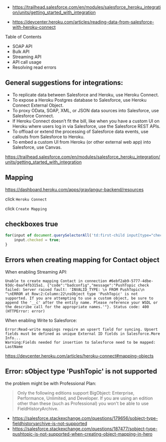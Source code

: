 - https://trailhead.salesforce.com/en/modules/salesforce_heroku_integration/units/getting_started_with_integration

- https://devcenter.heroku.com/articles/reading-data-from-salesforce-with-heroku-connect

Table of Contents

- SOAP API
- Bulk API
- Streaming API
- API call usage
- Resolving read errors

## General suggestions for integrations:

- To replicate data between Salesforce and Heroku, use Heroku Connect.
- To expose a Heroku Postgres database to Salesforce, use Heroku Connect External Object.
- To proxy OData, SOAP, XML, or JSON data sources into Salesforce, use Salesforce Connect.
- If Heroku Connect doesn’t fit the bill, like when you have a custom UI on Heroku where users log in via Salesforce, use the Salesforce REST APIs.
- To offload or extend the processing of Salesforce data events, use callouts from Salesforce to Heroku.
- To embed a custom UI from Heroku (or other external web app) into Salesforce, use Canvas.

https://trailhead.salesforce.com/en/modules/salesforce_heroku_integration/units/getting_started_with_integration

## Mapping

https://dashboard.heroku.com/apps/graylangur-backend/resources

click `Heroku Connect`

click `Create Mapping`

## checkboxes true

```javascript
for(input of document.querySelectorAll('td:first-child input[type="checkbox"]')) {
	input.checked = true;
}
```

## Errors when creating mapping for Contact object

When enabling Streaming API:

```
Unable to create mapping Contact in connection #6ebf2ab9-5777-4dbe-93dc-0aaf4fb315a1. {"code":"badconfig","message":"PushTopic check failed: Server raised fault: 'INVALID_TYPE: \n FROM PushTopic\n ^\nERROR at Row:2:Column:22\nsObject type 'PushTopic' is not supported. If you are attempting to use a custom object, be sure to append the '__c' after the entity name. Please reference your WSDL or the describe call for the appropriate names.'"}. Status code: 400 (HTTPError: error)
```

When enabling Write to Salesforce:

```
Error:Read-write mappings require an upsert field for syncing. Upsert fields must be defined as unique External ID fields in Salesforce.More Info...
Warning:Fields needed for insertion to Salesforce need to be mapped: LastName
```

https://devcenter.heroku.com/articles/heroku-connect#mapping-objects

## Error: sObject type 'PushTopic' is not supported


the problem might be with Professional Plan:

>Only the following editions support BigObject: Enterprise, Performance, Unlimited, and Developer. If you are using an edition other than these (such as Professional) you won't be able to use FieldHistoryArchive.

- https://salesforce.stackexchange.com/questions/179656/sobject-type-fieldhistoryarchive-is-not-supported
- https://salesforce.stackexchange.com/questions/187477/sobject-type-pushtopic-is-not-supported-when-creating-object-mapping-in-hero
